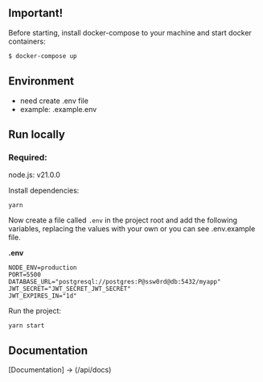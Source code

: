 ## Important!

Before starting, install docker-compose to your machine and start docker containers:

```bash
$ docker-compose up
```

## Environment

- need create .env file
- example: .example.env

## Run locally

### Required:

node.js: v21.0.0

Install dependencies:

```shell
yarn
```

Now create a file called `.env` in the project root and add the following variables, replacing the values with your own or you can see .env.example file.

**.env**

```env
NODE_ENV=production
PORT=5500
DATABASE_URL="postgresql://postgres:P@ssw0rd@db:5432/myapp"
JWT_SECRET="JWT_SECRET_JWT_SECRET"
JWT_EXPIRES_IN="1d"
```

Run the project:

```shell
yarn start
```

## Documentation

[Documentation] -> (/api/docs)
